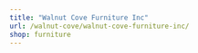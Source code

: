 ```yaml
---
title: "Walnut Cove Furniture Inc"
url: /walnut-cove/walnut-cove-furniture-inc/
shop: furniture
---
```

